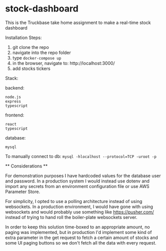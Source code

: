 # stock-dashboard

This is the Truckbase take home assignment to make a real-time stock dashboard

Installation Steps:

1. git clone the repo
2. navigate into the repo folder
3. type `docker-compose up`
4. in the browser, navigate to: http://localhost:3000/
5. add stocks tickers

Stack:

backend:

    node.js
    express
    typescript

frontend:

    react
    typescript

database:

    mysql

To manually connect to db:
`mysql -hlocalhost --protocol=TCP -uroot -p`

** Considerations **

For demonstration purposes I have hardcoded values for the database user and password. In a production system I would instead use dotenv and import any secrets from an environment configuration file or use AWS Parameter Store.

For simplicity, I opted to use a polling architecture instead of using websockets. In a production environment, I would have gone with using websockets and would probably use something like https://pusher.com/ instead of trying to hand roll the boiler-plate websockets server.

In order to keep this solution time-boxed to an appropriate amount, no paging was implemented, but in production I'd implement some kind of extra parameter in the get request to fetch a certain amount of stocks and some UI paging buttons so we don't fetch all the data with every request.
